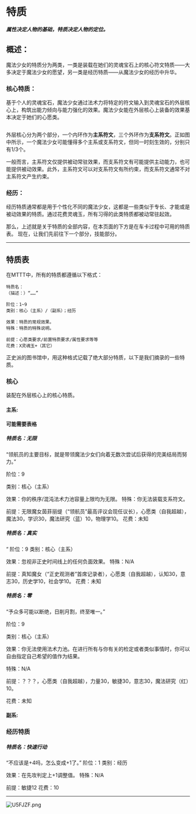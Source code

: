 # 特质

***属性决定人物的基础，特质决定人物的定位。***

## 概述：

魔法少女的特质分为两类，一类是装载在她们的灵魂宝石上的核心符文特质——大多决定于魔法少女的愿望，另一类是经历特质——从魔法少女的经历中升华。

### 核心特质：

基于个人的灵魂宝石，魔法少女通过法术力将特定的符文输入到灵魂宝石的外层核心上，构筑出能力倾向与能力强化的效果。魔法少女能在外层核心上装备的效果基本决定于她们的心愿类。

<img />

外层核心分为两个部分，一个内环作为**主系符文**，三个外环作为**支系符文**。正如图中所示，一个魔法少女可能懂得多个主系或支系符文，但同一时刻生效的，分别只有1/3个。

一般而言，主系符文仅提供被动常驻效果，而支系符文有可能提供主动能力，也可能提供被动效果。此外，主系符文可以对支系符文有所约束，而支系符文通常不对主系符文产生约束。

### 经历：
​		经历特质通常都是用于个性化不同的魔法少女，这都是一些类似于专长、才能或是被动效果的特质。通过花费灵魂玉，所有习得的此类特质都被动常驻起效。


那么，上述就是关于特质的全部内容，在本页面的下方是在车卡过程中可用的特质表。
现在，让我们先前往下一个部分，技能部分。



***

## 特质表

在MTTT中，所有的特质都遵循以下格式：

```text
特质名：
（描述：）“……”

阶位：1~9
类别：核心（主系）/（副系）；经历

效果：特质的常规效果。
特殊：特质的特殊说明。

前提：心愿类要求/前置特质要求/属性要求等等
花费：X灵魂玉+（其它）
```

正史派的图书馆中，用这种格式记载了绝大部分特质，以下是我们摘录的一些特质。


### 核心

装配在外层核心上的核心特质。

#### 主系:

**可能需要表格**


##### 特质名：无限

“领航员的主要目标，就是带领魔法少女们向着无数次尝试后获得的完美结局而努力。”

阶位：9

类别：核心（主系）

效果：你的秩序/混沌法术力池容量上限均为无限。
特殊：你无法装载支系符文。

前提：无限魔女茵菲丽缇（“领航员”最高评议会现任议长），心愿类（自我超越），魔法30，学识30，魔法研究（蓝）10，物理学10。
花费：未知


##### 特质名：真实
“
阶位：9
类别：核心（主系）

效果：忽视非正史时间线上的任何负面效果。
特殊：N/A

前提：真知魔女（“正史观测者”首席记录者），心愿类（自我超越），认知30，意志30，历史学10，社会学10。
花费：未知


##### 特质名：零

“予众多可能以断绝，日削月割，终至唯一。”

阶位：9

类别：核心（主系）

效果：你无法使用法术力池。在进行所有与你有关的检定或者类似事情时，你可以自由指定自己希望的值作为结果。 

特殊：N/A

前提：？？？，心愿类（自我超越），力量30，敏捷30，意志30，魔法研究（红）10。

花费：未知



#### 副系:




### 经历特质

##### 特质名：快速行动
“不应该是+4吗，怎么变成+1了。”
阶位：1
类别：经历

效果：在先攻判定上+1调整值。
特殊：N/A

前提：敏捷12
花费：10







***

<img src="https://s1.ax1x.com/2020/07/20/U5FJZF.png" alt="U5FJZF.png" border="0" />



